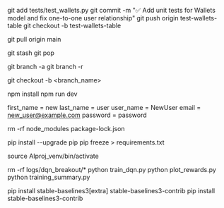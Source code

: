 git add tests/test_wallets.py
git commit -m "✅ Add unit tests for Wallets model and fix one-to-one user relationship"
git push origin test-wallets-table
git checkout -b test-wallets-table

git pull origin main

git stash
git pop

git branch -a
git branch -r

git checkout -b <branch_name>

<!-- front-end spin up -->
npm install
npm run dev

first_name = new
last_name = user
user_name = NewUser
email = new_user@example.com
password = password

rm -rf node_modules package-lock.json

pip install --upgrade pip
pip freeze > requirements.txt

source AIproj_venv/bin/activate

rm -rf logs/dqn_breakout/*
python train_dqn.py
python plot_rewards.py
python training_summary.py

pip install stable-baselines3[extra] stable-baselines3-contrib
pip install stable-baselines3-contrib



